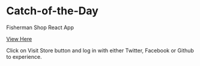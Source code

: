# Catch-of-the-Day
Fisherman Shop React App

 [View Here](https://xenodochial-wozniak-394070.netlify.com)


Click on Visit Store button and log in with either Twitter, Facebook or Github to experience.
